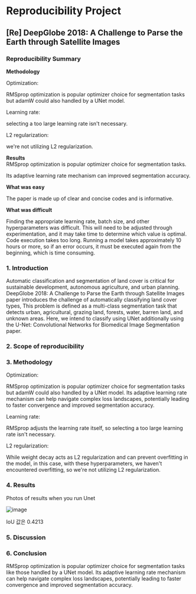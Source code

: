 # Reproducibility Project
## [Re] DeepGlobe 2018: A Challenge to Parse the Earth through Satellite Images

### Reproducibility Summary  

**Methodology**  

Optimization:  

RMSprop optimization is popular optimizer choice for segmentation tasks but adamW could also handled by a UNet model.  

Learning rate:  

selecting a too large learning rate isn't necessary.  

L2 regularization:   

we're not utilizing L2 regularization.

**Results**  
RMSprop  optimization is popular optimizer choice for segmentation tasks.  

Its adaptive learning rate mechanism can improved segmentation accuracy.  

**What was easy**    

The paper is made up of clear and concise codes and is informative.

**What was difficult**  

Finding the appropriate learning rate, batch size, and other hyperparameters was difficult. This will need to be adjusted through experimentation, and it may take time to determine which value is optimal. Code execution takes too long. Running a model takes approximately 10 hours or more, so if an error occurs, it must be executed again from the beginning, which is time consuming.

### 1. Introduction
Automatic classification and segmentation of land cover is critical for sustainable development, autonomous agriculture, and urban planning. DeepGlobe 2018: A Challenge to Parse the Earth through Satellite Images paper introduces the challenge of automatically classifying land cover types, This problem is defined as a multi-class segmentation task that detects urban, agricultural, grazing land, forests, water, barren land, and unknown areas. Here, we intend to classify using UNet additionally using the U-Net: Convolutional Networks for Biomedical Image Segmentation paper.

### 2. Scope of reproducibility

### 3. Methodology  

Optimization:  

RMSprop optimization is popular optimizer choice for segmentation tasks but adamW could also handled by a UNet model. Its adaptive learning rate mechanism can help navigate complex loss landscapes, potentially leading to faster convergence and improved segmentation accuracy. 

Learning rate:  

RMSprop adjusts the learning rate itself, so selecting a too large learning rate isn't necessary.

L2 regularization:  

While weight decay acts as L2 regularization and can prevent overfitting in the model, in this case, with these hyperparameters, we haven't encountered overfitting, so we're not utilizing L2 regularization.

### 4. Results  

Photos of results when you run Unet 

![image](https://github.com/jimmynkim/HW3/assets/75557016/8ef302a0-3e4f-43f6-a516-5c721f3c9ea7)  

IoU 값은 0.4213

### 5. Discussion


### 6. Conclusion
RMSprop  optimization is popular optimizer choice for segmentation tasks  like those handled by a UNet model. Its adaptive learning rate mechanism can help navigate complex loss landscapes, potentially leading to faster convergence and improved segmentation accuracy. 
